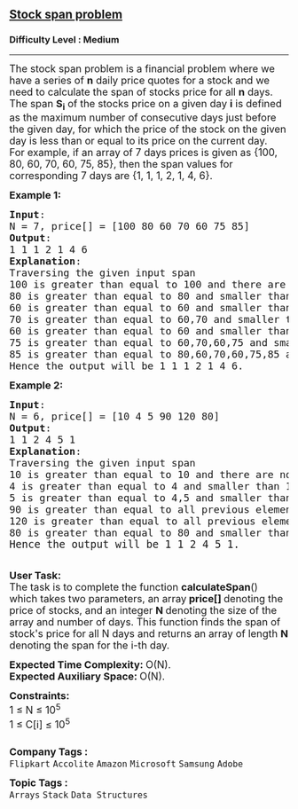 <h2><a href="https://www.geeksforgeeks.org/problems/stock-span-problem-1587115621/1">Stock span problem</a></h2><h3>Difficulty Level : Medium</h3><hr><div class="problems_problem_content__Xm_eO"><p><span style="font-size: 18px;">The stock span problem is a financial problem where we have a series of <strong>n</strong> daily price quotes for a stock and we need to calculate the span of stocks price for all <strong>n</strong> days.&nbsp;<br>The span <strong>S<sub>i</sub></strong> of the stocks price on a given day <strong>i</strong> is defined as the maximum number of consecutive days just before the given day, for which the price of the stock on the given day is less than or equal to its price on the current day.<br>For example, if an array of 7 days prices is given as {100, 80, 60, 70, 60, 75, 85}, then the span values for corresponding 7 days are {1, 1, 1, 2, 1, 4, 6}.</span></p>
<p><span style="font-size: 18px;"><strong>Example 1:</strong></span></p>
<pre><span style="font-size: 18px;"><strong>Input</strong>: 
N = 7, price[] = [100 80 60 70 60 75 85]
<strong>Output</strong>:
1 1 1 2 1 4 6
<strong>Explanation</strong>:
Traversing the given input span <br>100 is greater than equal to 100 and there are no more elements behind it so the span is 1,<br>80 is greater than equal to 80 and smaller than 100 so the span is 1,<br>60 is greater than equal to 60 and smaller than 80 so the span is 1,<br>70 is greater than equal to 60,70 and smaller than 80 so the span is 2,<br>60 is greater than equal to 60 and smaller than 70 so the span is 1,<br>75 is greater than equal to 60,70,60,75 and smaller than 100 so the span is 4,<br>85 is greater than equal to 80,60,70,60,75,85 and smaller than 100 so the span is 6. <br>Hence the output will be 1 1 1 2 1 4 6.
</span></pre>
<p><span style="font-size: 18px;"><strong>Example 2:</strong></span></p>
<pre><span style="font-size: 18px;"><strong>Input</strong>: 
N = 6, price[] = [10 4 5 90 120 80]
<strong>Output</strong>:
1 1 2 4 5 1
<strong>Explanation</strong>:<br>Traversing the given input span <br>10 is greater than equal to 10 and there are no more elements behind it so the span is 1,<br>4 is greater than equal to 4 and smaller than 10 so the span is 1,<br>5 is greater than equal to 4,5 and smaller than 10 so the span is 2,<br>90 is greater than equal to all previous elements so the span is 4,<br>120 is greater than equal to all previous elements so the span is 5,<br>80 is greater than equal to 80 and smaller than 120 so the span is 1,<br></span><span style="font-size: 14pt;">Hence the output will be 1 1 2 4 5 1.<br><br></span></pre>
<p><span style="font-size: 18px;"><strong>User Task:</strong><br>The task is to complete the function&nbsp;<strong>calculateSpan</strong>() which takes two parameters, an array<strong> price[] </strong>denoting the price of stocks, and an integer <strong>N </strong>denoting the size of the array and number of days. This function finds the span of stock's price for all N&nbsp;days and returns an array of length <strong>N</strong> denoting the span for the i-th day.</span></p>
<p><span style="font-size: 18px;"><strong>Expected Time Complexity:&nbsp;</strong>O(N).<br><strong>Expected Auxiliary Space:&nbsp;</strong>O(N).</span></p>
<p><span style="font-size: 18px;"><strong>Constraints:</strong><br>1 ≤ N ≤ 10<sup>5</sup><br>1 ≤ C[i] ≤ 10<sup>5</sup></span></p>
<p><span style="font-size: 18px;"><img src="https://contribute.geeksforgeeks.org/wp-content/uploads/Stock_span.png" alt=""></span></p></div><p><span style=font-size:18px><strong>Company Tags : </strong><br><code>Flipkart</code>&nbsp;<code>Accolite</code>&nbsp;<code>Amazon</code>&nbsp;<code>Microsoft</code>&nbsp;<code>Samsung</code>&nbsp;<code>Adobe</code>&nbsp;<br><p><span style=font-size:18px><strong>Topic Tags : </strong><br><code>Arrays</code>&nbsp;<code>Stack</code>&nbsp;<code>Data Structures</code>&nbsp;